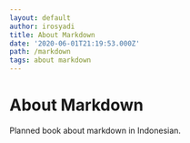 ```yaml
---
layout: default
author: irosyadi
title: About Markdown
date: '2020-06-01T21:19:53.000Z'
path: /markdown
tags: about markdown
---
```


# About Markdown

Planned book about markdown in Indonesian.

